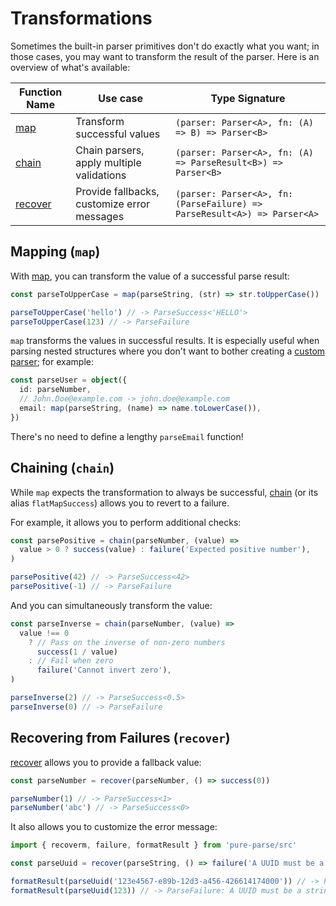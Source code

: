 # Transformations

Sometimes the built-in parser primitives don't do exactly what you want; in those cases, you may want to transform the result of the parser. Here is an overview of what's available:

| Function Name                             | Use case                                    | Type Signature                                                           |
| ----------------------------------------- | ------------------------------------------- | ------------------------------------------------------------------------ |
| [map](/api/parsers/Parser.md#map)         | Transform successful values                 | `(parser: Parser<A>, fn: (A) => B) => Parser<B>`                         |
| [chain](/api/parsers/Parser.md#chain)     | Chain parsers, apply multiple validations   | `(parser: Parser<A>, fn: (A) => ParseResult<B>) => Parser<B>`            |
| [recover](/api/parsers/Parser.md#recover) | Provide fallbacks, customize error messages | `(parser: Parser<A>, fn: (ParseFailure) => ParseResult<A>) => Parser<A>` |

## Mapping (`map`)

With [map](/api/parsers/Parser.md#map), you can transform the value of a successful parse result:

```ts
const parseToUpperCase = map(parseString, (str) => str.toUpperCase())

parseToUpperCase('hello') // -> ParseSuccess<'HELLO'>
parseToUpperCase(123) // -> ParseFailure
```

`map` transforms the values in successful results. It is especially useful when parsing nested structures where you don't want to bother creating a [custom parser](/api/parsers/Parser.md); for example:

```ts
const parseUser = object({
  id: parseNumber,
  // John.Doe@example.com -> john.doe@example.com
  email: map(parseString, (name) => name.toLowerCase()),
})
```

There's no need to define a lengthy `parseEmail` function!

## Chaining (`chain`)

While `map` expects the transformation to always be successful, [chain](/api/parsers/Parser.md#chain) (or its alias `flatMapSuccess`) allows you to revert to a failure.

For example, it allows you to perform additional checks:

```ts
const parsePositive = chain(parseNumber, (value) =>
  value > 0 ? success(value) : failure('Expected positive number'),
)

parsePositive(42) // -> ParseSuccess<42>
parsePositive(-1) // -> ParseFailure
```

And you can simultaneously transform the value:

```ts
const parseInverse = chain(parseNumber, (value) =>
  value !== 0
    ? // Pass on the inverse of non-zero numbers
      success(1 / value)
    : // Fail when zero
      failure('Cannot invert zero'),
)

parseInverse(2) // -> ParseSuccess<0.5>
parseInverse(0) // -> ParseFailure
```

## Recovering from Failures (`recover`)

[recover](/api/parsers/Parser.md#recover) allows you to provide a fallback value:

```ts
const parseNumber = recover(parseNumber, () => success(0))

parseNumber(1) // -> ParseSuccess<1>
parseNumber('abc') // -> ParseSuccess<0>
```

It also allows you to customize the error message:

```ts
import { recoverm, failure, formatResult } from 'pure-parse/src'

const parseUuid = recover(parseString, () => failure('A UUID must be a string'))

formatResult(parseUuid('123e4567-e89b-12d3-a456-426614174000')) // -> ParseSuccess: 123e4567-e89b-12d3-a456-426614174000
formatResult(parseUuid(123)) // -> ParseFailure: A UUID must be a string at $
```
